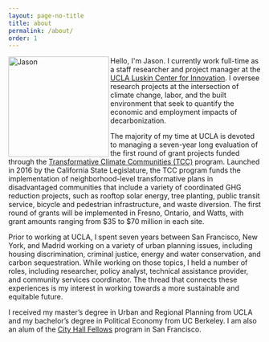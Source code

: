 ```yaml
---
layout: page-no-title
title: about
permalink: /about/
order: 1
---
```


<img class="img-pad-right-bottom" align="left" src="https://jasonkarpman.github.io/website_photo.jpg" alt="Jason" width="200px">  Hello, I'm Jason. I currently work full-time as a staff researcher and project manager at the [UCLA Luskin Center for Innovation](https://innovation.luskin.ucla.edu/). I oversee research projects at the intersection of climate change, labor, and the built environment that seek to quantify the economic and employment impacts of decarbonization.

The majority of my time at UCLA is devoted to managing a seven-year long evaluation of the first round of grant projects funded through the [Transformative Climate Communities (TCC)](http://sgc.ca.gov/programs/tcc/) program. Launched in 2016 by the California State Legislature, the TCC program funds the implementation of neighborhood-level transformative plans in disadvantaged communities that include a variety of coordinated GHG reduction projects, such as rooftop solar energy, tree planting, public transit service, bicycle and pedestrian infrastructure, and waste diversion. The first round of grants will be implemented in Fresno, Ontario, and Watts, with grant amounts ranging from $35 to $70 million in each site. 

Prior to working at UCLA, I spent seven years between San Francisco, New York, and Madrid working on a variety of urban planning issues, including housing discrimination, criminal justice, energy and water conservation, and carbon sequestration. While working on those topics, I held a number of roles, including researcher, policy analyst, technical assistance provider, and community services coordinator. The thread that connects these experiences is my interest in working towards a more sustainable and equitable future.

I received my master’s degree in Urban and Regional Planning from UCLA and my bachelor’s degree in Political Economy from UC Berkeley. I am also an alum of the [City Hall Fellows](https://cityhallfellows.org) program in San Francisco.
